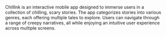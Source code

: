ChillInk is an interactive mobile app designed to immerse users in a collection of chilling, scary stories. The app categorizes stories into various genres, each offering multiple tales to explore. Users can navigate through a range of creepy narratives, all while enjoying an intuitive user experience across multiple screens.

